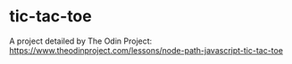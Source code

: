 # tic-tac-toe
A project detailed by The Odin Project: https://www.theodinproject.com/lessons/node-path-javascript-tic-tac-toe
